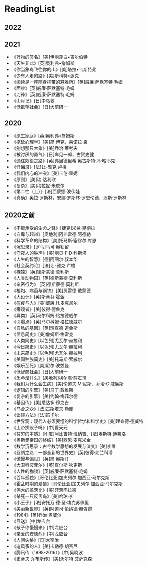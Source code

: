 # ReadingList

## 2022

## 2021

* 《万物的签名》[美]伊丽莎白•吉尔伯特
* 《天生非此》[英]奥利弗•詹姆斯
* 《你当象鸟飞往你的山》[美]塔拉•韦斯特弗
* 《少有人走的路》[美]斯科特•派克
* 《阅读是一座随身携带的避难所》[英]威廉·萨默塞特·毛姆
* 《面纱》[英]威廉·萨默塞特·毛姆
* 《刀锋》[英]威廉·萨默塞特·毛姆
* 《山月记》[日]中岛敦
* 《低欲望社会》[日]大前研一

## 2020

* 《原生家庭》[英]奥利弗•詹姆斯
* 《拖延心理学》[美]简·博克，莱诺拉·袁
* 《别想那只大象》[美]乔治·莱考夫
* 《被讨厌的勇气》[日]岸见一郎，古贺史健
* 《通往奴役之路》[英]弗里德里希·奥古斯特·冯·哈耶克
* 《忏悔录》[法]让-雅克·卢梭
* 《我们内心的冲突》[美]卡伦·霍妮
* 《原则》[美]瑞·达利欧
* 《复杂》[美]梅拉妮·米歇尔
* 《第二性（上）》[法]西蒙娜·波伏娃
* 《真确》奥拉·罗斯林，安娜·罗斯林·罗恩伦德，汉斯·罗斯林

## 2020之前

* 《不能承受的生命之轻》[捷克]米兰·昆德拉
* 《自卑与超越》[奥地利]阿弗雷德·阿德勒
* 《科学革命的结构》[美]托马斯·塞缪尔·库恩
* 《沉思录》[罗马]马可·奥勒留
* 《守夜人的钟声》[美]丽贝卡·D·科斯塔
* 《人生的智慧》[德]阿图尔·叔本华
* 《社会契约论》[法]让-雅克·卢梭
* 《裸猿》[英]德斯蒙德·莫利斯
* 《人类动物园》[英]德斯蒙德·莫利斯
* 《亲密行为》 [英]德斯蒙德·莫利斯
* 《枪炮、病菌与钢铁》[美]贾雷德·戴蒙德
* 《大设计》[英]斯蒂芬·霍金
* 《瘟疫与人》[美]威廉.H.麦克尼尔
* 《旁观者》[美]彼得·德鲁克
* 《异类》[英]马尔科姆·格拉德威尔
* 《引爆点》[英]马尔科姆·格拉德威尔
* 《自私的基因》[英]理查德·道金斯
* 《信息简史》[美]詹姆斯·格雷克
* 《人类简史》[以色列]尤瓦尔·赫拉利
* 《今日简史》[以色列]尤瓦尔·赫拉利
* 《未来简史》[以色列]尤瓦尔·赫拉利
* 《美国种族简史》[美]托马斯·索威尔
* 《娱乐至死》[美]尼尔·波兹曼
* 《低智商社会》[日]大前研一
* 《生命是什么》[奥地利]埃尔温·薛定谔
* 《我们为什么会生病》[美]伦道夫·M·尼斯、乔治·C·威廉斯
* 《逻辑的引擎》[美]马丁·戴维斯
* 《复杂的引擎》[美]约翰·梅菲尔德
* 《基因传》[美]悉达多·穆克吉
* 《乌合之众》[法]古斯塔夫·勒庞
* 《谈谈方法》[法]笛卡尔
* 《世界观：现代人必须要懂的科学哲学和科学史》[美]理查德·德威特
* 《上帝掷骰子吗》[中]曹天元
* 《贫穷的本质》[印度]阿比吉特·班纳吉、[法]埃斯特·迪弗洛
* 《奥斯曼帝国的终结》[美]西恩·麦克米金
* 《数学沉思录：古今数学思想的发展与演变》[美]李维
* 《丝绸之路：一部全新的世界史》[英]彼得·弗兰科潘
* 《傲慢与偏见》[英]简·奥斯汀
* 《大卫科波菲尔》[英]查尔斯·狄更斯
* 《人性的枷锁》[英]威廉·萨默塞特·毛姆
* 《百年孤独》[哥伦比亚]加夫列尔·加西亚·马尔克斯
* 《霍乱时期的爱情》[哥伦比亚]加夫列尔·加西亚·马尔克斯
* 《伟大的盖茨比》[美]菲茨杰拉德
* 《杀死一只反舌鸟》[美]哈珀·李
* 《小王子》[法]安托万·德·圣·埃克苏佩里
* 《美丽新世界》[英]阿道司·伦纳德·赫胥黎
* 《1984》[英]乔治·奥威尔
* 《目送》[中]龙应台
* 《孩子你慢慢来》[中]龙应台
* 《亲爱的安德烈》[中]龙应台
* 《人间失格》[日]太宰治
* 《追风筝的人》[美]卡勒德·胡赛尼
* 《腾讯传（1998-2016）》[中]吴晓波
* 《史蒂夫·乔布斯传》[美]沃尔特·艾萨克森
